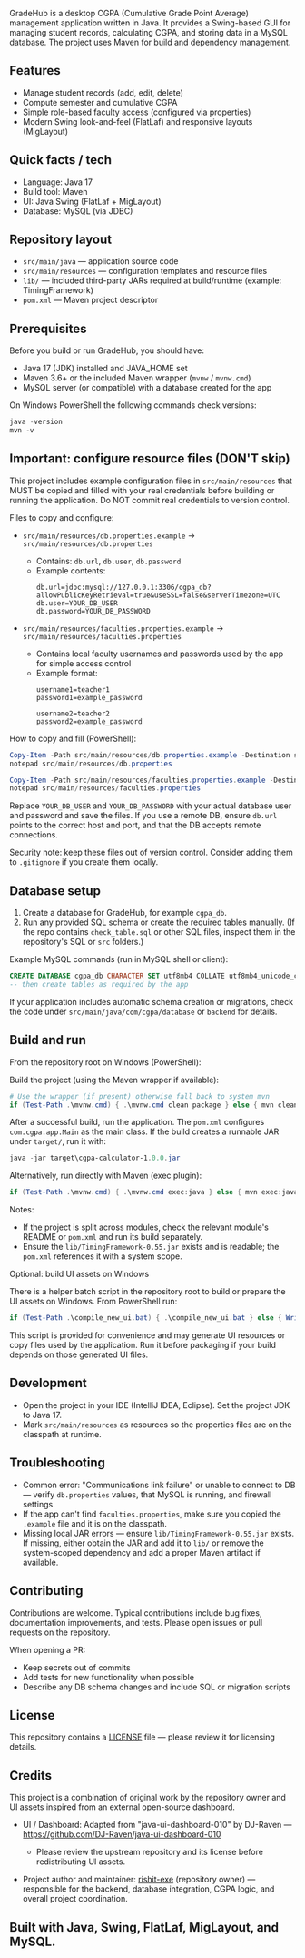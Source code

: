 
GradeHub is a desktop CGPA (Cumulative Grade Point Average) management application written in Java. It provides a Swing-based GUI for managing student records, calculating CGPA, and storing data in a MySQL database. The project uses Maven for build and dependency management.

## Features
- Manage student records (add, edit, delete)
- Compute semester and cumulative CGPA
- Simple role-based faculty access (configured via properties)
- Modern Swing look-and-feel (FlatLaf) and responsive layouts (MigLayout)

## Quick facts / tech
- Language: Java 17
- Build tool: Maven
- UI: Java Swing (FlatLaf + MigLayout)
- Database: MySQL (via JDBC)

## Repository layout

- `src/main/java` — application source code
- `src/main/resources` — configuration templates and resource files
- `lib/` — included third-party JARs required at build/runtime (example: TimingFramework)
- `pom.xml` — Maven project descriptor

## Prerequisites

Before you build or run GradeHub, you should have:

- Java 17 (JDK) installed and JAVA_HOME set
- Maven 3.6+ or the included Maven wrapper (`mvnw` / `mvnw.cmd`)
- MySQL server (or compatible) with a database created for the app

On Windows PowerShell the following commands check versions:

```powershell
java -version
mvn -v
```

## Important: configure resource files (DON'T skip)

This project includes example configuration files in `src/main/resources` that MUST be copied and filled with your real credentials before building or running the application. Do NOT commit real credentials to version control.

Files to copy and configure:

- `src/main/resources/db.properties.example` -> `src/main/resources/db.properties`
	- Contains: `db.url`, `db.user`, `db.password`
	- Example contents:
		```text
		db.url=jdbc:mysql://127.0.0.1:3306/cgpa_db?allowPublicKeyRetrieval=true&useSSL=false&serverTimezone=UTC
		db.user=YOUR_DB_USER
		db.password=YOUR_DB_PASSWORD
		```

- `src/main/resources/faculties.properties.example` -> `src/main/resources/faculties.properties`
	- Contains local faculty usernames and passwords used by the app for simple access control
	- Example format:
		```text
		username1=teacher1
		password1=example_password

		username2=teacher2
		password2=example_password
		```

How to copy and fill (PowerShell):

```powershell
Copy-Item -Path src/main/resources/db.properties.example -Destination src/main/resources/db.properties
notepad src/main/resources/db.properties

Copy-Item -Path src/main/resources/faculties.properties.example -Destination src/main/resources/faculties.properties
notepad src/main/resources/faculties.properties
```

Replace `YOUR_DB_USER` and `YOUR_DB_PASSWORD` with your actual database user and password and save the files. If you use a remote DB, ensure `db.url` points to the correct host and port, and that the DB accepts remote connections.

Security note: keep these files out of version control. Consider adding them to `.gitignore` if you create them locally.

## Database setup

1. Create a database for GradeHub, for example `cgpa_db`.
2. Run any provided SQL schema or create the required tables manually. (If the repo contains `check_table.sql` or other SQL files, inspect them in the repository's SQL or `src` folders.)

Example MySQL commands (run in MySQL shell or client):

```sql
CREATE DATABASE cgpa_db CHARACTER SET utf8mb4 COLLATE utf8mb4_unicode_ci;
-- then create tables as required by the app
```

If your application includes automatic schema creation or migrations, check the code under `src/main/java/com/cgpa/database` or `backend` for details.

## Build and run

From the repository root on Windows (PowerShell):

Build the project (using the Maven wrapper if available):

```powershell
# Use the wrapper (if present) otherwise fall back to system mvn
if (Test-Path .\mvnw.cmd) { .\mvnw.cmd clean package } else { mvn clean package }
```

After a successful build, run the application. The `pom.xml` configures `com.cgpa.app.Main` as the main class. If the build creates a runnable JAR under `target/`, run it with:

```powershell
java -jar target\cgpa-calculator-1.0.0.jar
```

Alternatively, run directly with Maven (exec plugin):

```powershell
if (Test-Path .\mvnw.cmd) { .\mvnw.cmd exec:java } else { mvn exec:java }
```

Notes:
- If the project is split across modules, check the relevant module's README or `pom.xml` and run its build separately.
- Ensure the `lib/TimingFramework-0.55.jar` exists and is readable; the `pom.xml` references it with a system scope.

Optional: build UI assets on Windows

There is a helper batch script in the repository root to build or prepare the UI assets on Windows. From PowerShell run:

```powershell
if (Test-Path .\compile_new_ui.bat) { .\compile_new_ui.bat } else { Write-Host "compile_new_ui.bat not found in repository root" }
```

This script is provided for convenience and may generate UI resources or copy files used by the application. Run it before packaging if your build depends on those generated UI files.

## Development

- Open the project in your IDE (IntelliJ IDEA, Eclipse). Set the project JDK to Java 17.
- Mark `src/main/resources` as resources so the properties files are on the classpath at runtime.

## Troubleshooting

- Common error: "Communications link failure" or unable to connect to DB — verify `db.properties` values, that MySQL is running, and firewall settings.
- If the app can't find `faculties.properties`, make sure you copied the `.example` file and it is on the classpath.
- Missing local JAR errors — ensure `lib/TimingFramework-0.55.jar` exists. If missing, either obtain the JAR and add it to `lib/` or remove the system-scoped dependency and add a proper Maven artifact if available.

## Contributing

Contributions are welcome. Typical contributions include bug fixes, documentation improvements, and tests. Please open issues or pull requests on the repository.

When opening a PR:

- Keep secrets out of commits
- Add tests for new functionality when possible
- Describe any DB schema changes and include SQL or migration scripts

## License

This repository contains a [LICENSE](LICENSE) file — please review it for licensing details.

## Credits

This project is a combination of original work by the repository owner and UI assets inspired from an external open-source dashboard.

- UI / Dashboard: Adapted from "java-ui-dashboard-010" by DJ-Raven — https://github.com/DJ-Raven/java-ui-dashboard-010
	- Please review the upstream repository and its license before redistributing UI assets.

- Project author and maintainer: [rishit-exe](https://github.com/rishit-exe/rishit-exe/tree/main) (repository owner) — responsible for the backend, database integration, CGPA logic, and overall project coordination.

Built with Java, Swing, FlatLaf, MigLayout, and MySQL.
----

 
